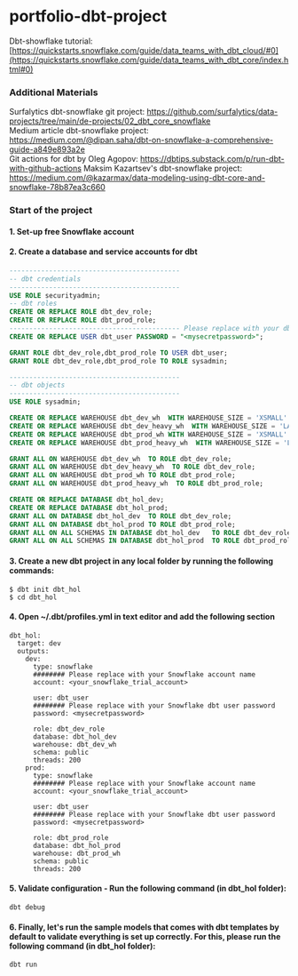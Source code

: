 # portfolio-dbt-project

Dbt-showflake tutorial: [https://quickstarts.snowflake.com/guide/data_teams_with_dbt_cloud/#0](https://quickstarts.snowflake.com/guide/data_teams_with_dbt_core/index.html#0)


### Additional Materials

Surfalytics dbt-snowflake git project: https://github.com/surfalytics/data-projects/tree/main/de-projects/02_dbt_core_snowflake </br>
Medium article dbt-snowflake project: https://medium.com/@dipan.saha/dbt-on-snowflake-a-comprehensive-guide-a849e893a2e </br>
Git actions for dbt by Oleg Agopov: https://dbtips.substack.com/p/run-dbt-with-github-actions
Maksim Kazartsev's dbt-snowflake project: https://medium.com/@kazarmax/data-modeling-using-dbt-core-and-snowflake-78b87ea3c660

### Start of the project

#### 1. Set-up free Snowflake account
#### 2. Create a database and service accounts for dbt

```sql
-------------------------------------------
-- dbt credentials
-------------------------------------------
USE ROLE securityadmin;
-- dbt roles
CREATE OR REPLACE ROLE dbt_dev_role;
CREATE OR REPLACE ROLE dbt_prod_role;
------------------------------------------- Please replace with your dbt user password
CREATE OR REPLACE USER dbt_user PASSWORD = "<mysecretpassword>";

GRANT ROLE dbt_dev_role,dbt_prod_role TO USER dbt_user;
GRANT ROLE dbt_dev_role,dbt_prod_role TO ROLE sysadmin;

-------------------------------------------
-- dbt objects
-------------------------------------------
USE ROLE sysadmin;

CREATE OR REPLACE WAREHOUSE dbt_dev_wh  WITH WAREHOUSE_SIZE = 'XSMALL' AUTO_SUSPEND = 60 AUTO_RESUME = TRUE MIN_CLUSTER_COUNT = 1 MAX_CLUSTER_COUNT = 1 INITIALLY_SUSPENDED = TRUE;
CREATE OR REPLACE WAREHOUSE dbt_dev_heavy_wh  WITH WAREHOUSE_SIZE = 'LARGE' AUTO_SUSPEND = 60 AUTO_RESUME = TRUE MIN_CLUSTER_COUNT = 1 MAX_CLUSTER_COUNT = 1 INITIALLY_SUSPENDED = TRUE;
CREATE OR REPLACE WAREHOUSE dbt_prod_wh WITH WAREHOUSE_SIZE = 'XSMALL' AUTO_SUSPEND = 60 AUTO_RESUME = TRUE MIN_CLUSTER_COUNT = 1 MAX_CLUSTER_COUNT = 1 INITIALLY_SUSPENDED = TRUE;
CREATE OR REPLACE WAREHOUSE dbt_prod_heavy_wh  WITH WAREHOUSE_SIZE = 'LARGE' AUTO_SUSPEND = 60 AUTO_RESUME = TRUE MIN_CLUSTER_COUNT = 1 MAX_CLUSTER_COUNT = 1 INITIALLY_SUSPENDED = TRUE;

GRANT ALL ON WAREHOUSE dbt_dev_wh  TO ROLE dbt_dev_role;
GRANT ALL ON WAREHOUSE dbt_dev_heavy_wh  TO ROLE dbt_dev_role;
GRANT ALL ON WAREHOUSE dbt_prod_wh TO ROLE dbt_prod_role;
GRANT ALL ON WAREHOUSE dbt_prod_heavy_wh  TO ROLE dbt_prod_role;

CREATE OR REPLACE DATABASE dbt_hol_dev; 
CREATE OR REPLACE DATABASE dbt_hol_prod; 
GRANT ALL ON DATABASE dbt_hol_dev  TO ROLE dbt_dev_role;
GRANT ALL ON DATABASE dbt_hol_prod TO ROLE dbt_prod_role;
GRANT ALL ON ALL SCHEMAS IN DATABASE dbt_hol_dev   TO ROLE dbt_dev_role;
GRANT ALL ON ALL SCHEMAS IN DATABASE dbt_hol_prod  TO ROLE dbt_prod_role;
```

#### 3. Create a new dbt project in any local folder by running the following commands:

```
$ dbt init dbt_hol
$ cd dbt_hol
```

#### 4. Open ~/.dbt/profiles.yml in text editor and add the following section
```
dbt_hol:
  target: dev
  outputs:
    dev:
      type: snowflake
      ######## Please replace with your Snowflake account name
      account: <your_snowflake_trial_account>
      
      user: dbt_user
      ######## Please replace with your Snowflake dbt user password
      password: <mysecretpassword>
      
      role: dbt_dev_role
      database: dbt_hol_dev
      warehouse: dbt_dev_wh
      schema: public
      threads: 200
    prod:
      type: snowflake
      ######## Please replace with your Snowflake account name
      account: <your_snowflake_trial_account>
      
      user: dbt_user
      ######## Please replace with your Snowflake dbt user password
      password: <mysecretpassword>
      
      role: dbt_prod_role
      database: dbt_hol_prod
      warehouse: dbt_prod_wh
      schema: public
      threads: 200
```
#### 5. Validate configuration - Run the following command (in dbt_hol folder):

```
dbt debug
```

#### 6. Finally, let's run the sample models that comes with dbt templates by default to validate everything is set up correctly. For this, please run the following command (in dbt_hol folder):

```
dbt run
```
